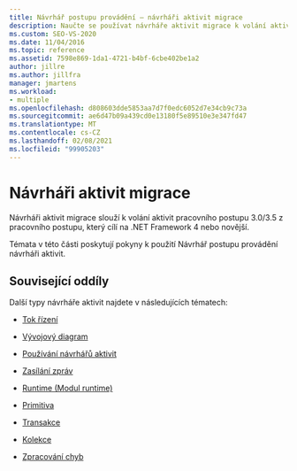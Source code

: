 ```yaml
---
title: Návrhář postupu provádění – návrháři aktivit migrace
description: Naučte se používat návrháře aktivit migrace k volání aktivit pracovních postupů 3.0/3.5 z pracovního postupu, který cílí na .NET Framework 4 nebo novější.
ms.custom: SEO-VS-2020
ms.date: 11/04/2016
ms.topic: reference
ms.assetid: 7598e869-1da1-4721-b4bf-6cbe402be1a2
author: jillre
ms.author: jillfra
manager: jmartens
ms.workload:
- multiple
ms.openlocfilehash: d808603dde5853aa7d7f0edc6052d7e34cb9c73a
ms.sourcegitcommit: ae6d47b09a439cd0e13180f5e89510e3e347fd47
ms.translationtype: MT
ms.contentlocale: cs-CZ
ms.lasthandoff: 02/08/2021
ms.locfileid: "99905203"
---
```

# <a name="migration-activity-designers"></a>Návrháři aktivit migrace

Návrháři aktivit migrace slouží k volání aktivit pracovního postupu 3.0/3.5 z pracovního postupu, který cílí na .NET Framework 4 nebo novější.

Témata v této části poskytují pokyny k použití Návrhář postupu provádění návrháři aktivit.

## <a name="related-sections"></a>Související oddíly

Další typy návrháře aktivit najdete v následujících tématech:

- [Tok řízení](../workflow-designer/control-flow-activity-designers.md)

- [Vývojový diagram](../workflow-designer/flowchart-activity-designers.md)

- [Používání návrhářů aktivit](control-flow-activity-designers.md)

- [Zasílání zpráv](../workflow-designer/messaging-activity-designers.md)

- [Runtime (Modul runtime)](../workflow-designer/runtime-activity-designers.md)

- [Primitiva](../workflow-designer/primitives-activity-designers.md)

- [Transakce](../workflow-designer/transaction-activity-designers.md)

- [Kolekce](../workflow-designer/collection-activity-designers.md)

- [Zpracování chyb](../workflow-designer/error-handling-activity-designers.md)